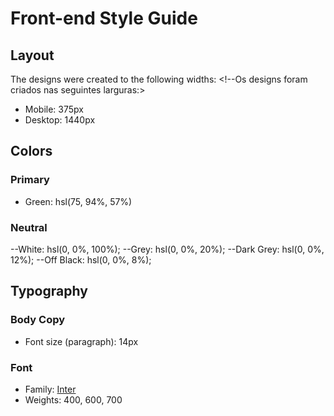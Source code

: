 # Front-end Style Guide

## Layout

The designs were created to the following widths: <!--Os designs foram criados nas seguintes larguras:>

- Mobile: 375px
- Desktop: 1440px

## Colors

### Primary

- Green: hsl(75, 94%, 57%)

### Neutral

--White: hsl(0, 0%, 100%);
--Grey: hsl(0, 0%, 20%);
--Dark Grey: hsl(0, 0%, 12%);
--Off Black: hsl(0, 0%, 8%);

## Typography

### Body Copy

- Font size (paragraph): 14px

### Font

- Family: [Inter](https://fonts.google.com/specimen/Inter)
- Weights: 400, 600, 700
